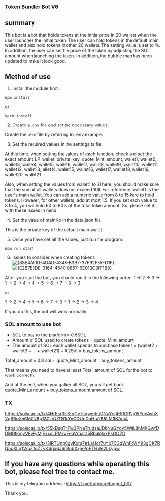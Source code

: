 ### Token Bundler Bot V6

## summary

This bot is a bot that holds tokens at the initial price in 20 wallets when the user launches the initial token.
The user can hold tokens in the default main wallet and also hold tokens in other 20 wallets. The setting value is set to %.
In addition, the user can set the price of the token by adjusting the SOL amount when launching the token.
In addition, the bubble map has been updated to make it look good.

## Method of use

1. Install the module first.

  ```
  npm install
  ```

  or 

  ```
  yarn install
  ```


2. Create a .env file and set the necessary values.

Create the .env file by referring to .env.example.

3. Set the required values ​​in the settings.ts file:

  At this time, when setting the values ​​of each function, check and set the exact amount.
  LP_wallet_private_key,  quote_Mint_amount,  wallet1,  wallet2,  wallet3,  wallet4,  wallet5,  wallet6,  wallet7,  wallet8,  wallet9,  wallet10,  wallet11,  wallet12,  wallet13,  allet14,  wallet15,  wallet16,  wallet17,  wallet18,  wallet19,  wallet20,  wallet21

  Also, when setting the values ​​from wallet1 to 21 here, you should make sure that the sum of all wallets does not exceed 100.
  For reference, wallet1 is the user's main wallet. You can add a numeric value from 8 to 15 here to hold tokens.
  However, for other wallets, add at most 1.5.
  If you set each value to 3 to 4, you will hold 60 to 80% of the total token amount.
  So, please set it with these issues in mind.

4. Set the value of mainKp in the data.json file. 

  This is the private key of the default main wallet.

5. Once you have set all the values, just run the program.

  ```
  npm run start
  ```

6. Issues to consider when creating tokens
![{88E4A10D-4D4D-4348-B3B7-37F92FB5FD1F}](https://github.com/user-attachments/assets/4ec0ed31-4298-4496-b9bb-ae50d654794d)
![{E2B7E3DE-3164-4540-8857-6E013C3FF1B8}](https://github.com/user-attachments/assets/2910f07d-4cad-4a1a-bfc0-218ecd8b0ba5)


  After you start the bot, you should run it in the following order : 
  1 -> 2 -> 3 -> 1 -> 2 -> 4 -> 4 -> 5 -> 6 -> 7 -> 3 -> 3

  or

  1 -> 2 -> 4 -> 5 -> 6 -> 7 -> 3 -> 1 -> 2 -> 3 -> 4

  If you do this, the bot will work normally.
  
### SOL amount to use bot

  - SOL to pay to the platform = 0.8SOL
  - Amount of SOL used to create tokens = quote_Mint_amount
  - The amount of SOL each wallet spends to purchase tokens = (wallet2 + wallet3 + ... + wallet21) + 0.2Sol = buy_tokens_amount

  Total_amount = 0.8 sol + quote_Mint_amount + buy_tokens_amount
  
  That means you need to have at least Total_amount of SOL for the bot to work correctly.
  
  And at the end, when you gather all SOL, you will get back quote_Mint_amount + buy_tokens_amount amount of SOL.

### TX
https://solscan.io/tx/4HrEsr35iSfqGy7sqwmhsjDNuYcf4BRGRVp15YoeAvhXVqSRpXe6MCNRp1SZLVUTNTcYeCDUnDaHtuYB8LM5KAm4

https://solscan.io/tx/55kDsgThFw3PNeTrudsaUDkNuGYdy5WtiL8hMhGwfDDMRtkmyVEyFyMjFxxoLRMrwEeaVraarz5Bbah9xxPsGQZD

https://solscan.io/tx/3jRTUnpCgvKxrs7trLaHcif7uYb7C3qWnFcWY93gCK7RUncXLq1VmZttoZTvK4qx6J6nBubXxjePoETHWe2Lkypw

## If you have any questions while operating this bot, please feel free to contact me.

This is my telegram address : https://t.me/topsecretagent_007

Thank you.
